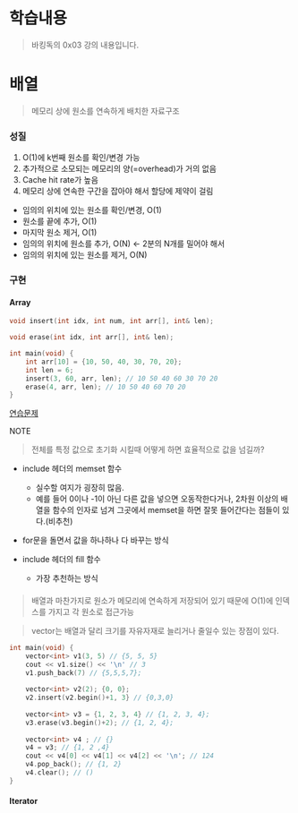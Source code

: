 # 학습내용
> 바킹독의 0x03 강의 내용입니다. 

# 배열
> 메모리 상에 원소를 연속하게 배치한 자료구조

### 성질
1. O(1)에 k번째 원소를 확인/변경 가능
2. 추가적으로 소모되는 메모리의 양(=overhead)가 거의 없음
3. Cache hit rate가 높음
4. 메모리 상에 연속한 구간을 잡아야 해서 할당에 제약이 걸림

- 임의의 위치에 있는 원소를 확인/변경, O(1)
- 원소를 끝에 추가, O(1)
- 마지막 원소 제거, O(1)
- 임의의 위치에 원소를 추가, O(N) <- 2분의 N개를 밀어야 해서
- 임의의 위치에 있는 원소를 제거, O(N)

### 구현

#### Array
```c++
void insert(int idx, int num, int arr[], int& len);

void erase(int idx, int arr[], int& len);

int main(void) {
	int arr[10] = {10, 50, 40, 30, 70, 20};
	int len = 6;
	insert(3, 60, arr, len); // 10 50 40 60 30 70 20 
	erase(4, arr, len); // 10 50 40 60 70 20 
}
```
[연습문제](https://github.com/encrypted-def/basic-algo-lecture/blob/master/0x03/array_test.cpp)  

NOTE
> 전체를 특정 값으로 초기화 시킬때 어떻게 하면 효율적으로 값을 넘길까?

- include <cstring>헤더의 memset 함수
	- 실수할 여지가 굉장히 많음. 
	- 예를 들어 0이나 -1이 아닌 다른 값을 넣으면 오동작한다거나, 2차원 이상의 배열을 함수의 인자로 넘겨 그곳에서 memset을 하면 잘못 들어간다는 점들이 있다.(비추천)

- for문을 돌면서 값을 하나하나 다 바꾸는 방식

- include <algorithm>헤더의 fill 함수
	- 가장 추천하는 방식

#### <vector>
> 배열과 마찬가지로 원소가 메모리에 연속하게 저장되어 있기 때문에 O(1)에 인덱스를 가지고 각 원소로 접근가능

> vector는 배열과 달리 크기를 자유자재로 늘리거나 줄일수 있는 장점이 있다.


```c++
int main(void) {
	vector<int> v1(3, 5) // {5, 5, 5}
	cout << v1.size() << '\n' // 3
	v1.push_back(7) // {5,5,5,7};
	
	vector<int> v2(2); {0, 0};
	v2.insert(v2.begin()+1, 3} // {0,3,0}
	
	vector<int> v3 = {1, 2, 3, 4} // {1, 2, 3, 4};
	v3.erase(v3.begin()+2); // {1, 2, 4};
	
	vector<int> v4 ; // {}
	v4 = v3; // {1, 2 ,4}
	cout << v4[0] << v4[1] << v4[2] << '\n'; // 124
	v4.pop_back(); // {1, 2}
	v4.clear(); // ()
}
```

#### Iterator 


